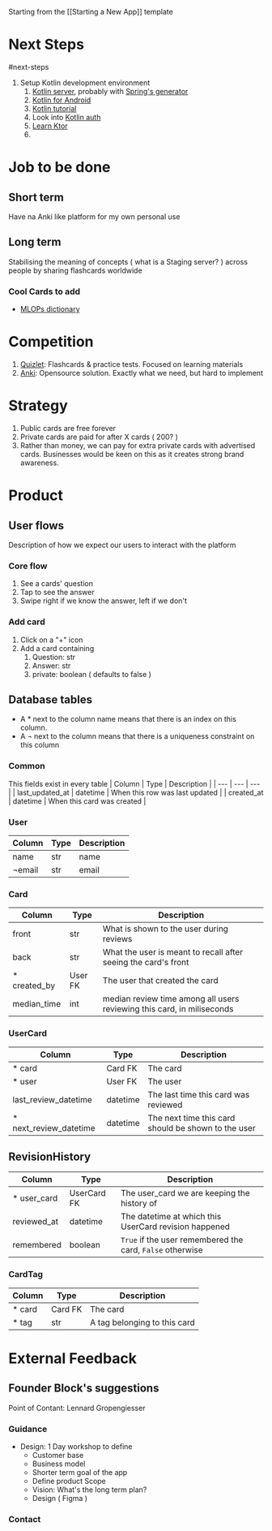 Starting from the [[Starting a New App]] template

# Next Steps
#next-steps 
1. Setup Kotlin development environment
	1. [Kotlin server](https://kotlinlang.org/docs/server-overview.html), probably with [Spring's generator](https://start.spring.io/)
	2. [Kotlin for Android](https://developer.android.com/kotlin)
	3. [Kotlin tutorial](https://developer.android.com/courses/android-basics-compose/course)
	4. Look into [Kotlin auth](https://ktor.io/docs/authentication.html#supported)
	5. [Learn Ktor](https://ktor.io/learn/)
	6. 

# Job to be done

## Short term
Have na Anki like platform for my own personal use

## Long term
Stabilising the meaning of concepts ( what is a Staging server? ) across people by sharing flashcards worldwide

### Cool Cards to add
- [MLOPs dictionary](https://www.hopsworks.ai/mlops-dictionary)

# Competition
1. [Quizlet](https://quizlet.com/en-gb): Flashcards & practice tests. Focused on learning materials
2. [Anki](https://apps.ankiweb.net/): Opensource solution. Exactly what we need, but hard to implement

# Strategy
1. Public cards are free forever
2. Private cards are paid for after X cards ( 200? )
3. Rather than money, we can pay for extra private cards with advertised cards. Businesses would be keen on this as it creates strong brand awareness.

# Product

## User flows
Description of how we expect our users to interact with the platform

### Core flow
1. See a cards' question
2. Tap to see the answer
3. Swipe right if we know the answer, left if we don't

### Add card
1. Click on a "+" icon
2. Add a card containing
	1. Question: str
	2. Answer: str
	3. private: boolean ( defaults to false )

## Database tables
- A * next to the column name means that there is an index on this column.
- A ¬ next to the column means that there is a uniqueness constraint on this column

### Common
This fields exist in every table
| Column | Type | Description |
| --- | --- | --- |
| last_updated_at | datetime | When this row was last updated |
| created_at | datetime | When this card was created |


### User
| Column | Type | Description |
| --- | --- | --- |
| name | str | name |
| ¬email | str | email |

### Card
| Column | Type | Description |
| --- | --- | --- |
| front | str | What is shown to the user during reviews |
| back | str | What the user is meant to recall after seeing the card's front |
| * created_by | User FK | The user that created the card |
| median_time | int | median review time among all users reviewing this card, in miliseconds |

### UserCard
| Column | Type | Description |
| --- | --- | --- |
| * card | Card FK | The card |
| * user | User FK | The user |
| last_review_datetime | datetime | The last time this card was reviewed |
| * next_review_datetime | datetime | The next time this card should be shown to the user |

## RevisionHistory
| Column | Type | Description |
| --- | --- | --- |
| * user_card | UserCard FK | The user_card we are keeping the history of |
| reviewed_at | datetime | The datetime at which this UserCard revision happened |
| remembered | boolean | `True` if the user remembered the card, `False` otherwise |

### CardTag
| Column | Type | Description |
| --- | --- | --- |
| * card | Card FK | The card |
| * tag | str | A tag belonging to this card | user |

# External Feedback

## Founder Block's suggestions
Point of Contant: Lennard Gropengiesser

### Guidance
- Design: 1 Day workshop to define
	- Customer base
	- Business model
	- Shorter term goal of the app
	- Define product Scope
	- Vision: What's the long term plan?
	- Design ( Figma )

### Contact
